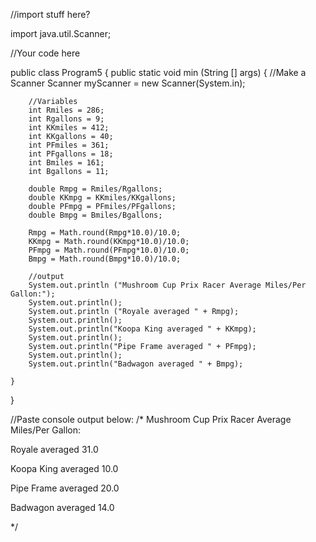//import stuff here?

import java.util.Scanner;

//Your code here

public class Program5 {
    public static void min (String [] args) {
        //Make a Scanner
        Scanner myScanner = new Scanner(System.in);
        
        //Variables
        int Rmiles = 286;
        int Rgallons = 9;
        int KKmiles = 412;
        int KKgallons = 40;
        int PFmiles = 361;
        int PFgallons = 18;
        int Bmiles = 161;
        int Bgallons = 11;
        
        double Rmpg = Rmiles/Rgallons;
        double KKmpg = KKmiles/KKgallons;
        double PFmpg = PFmiles/PFgallons;
        double Bmpg = Bmiles/Bgallons;
        
        Rmpg = Math.round(Rmpg*10.0)/10.0;
        KKmpg = Math.round(KKmpg*10.0)/10.0;
        PFmpg = Math.round(PFmpg*10.0)/10.0;
        Bmpg = Math.round(Bmpg*10.0)/10.0;
        
        //output
        System.out.println ("Mushroom Cup Prix Racer Average Miles/Per Gallon:");
        System.out.println();
        System.out.println ("Royale averaged " + Rmpg);
        System.out.println();
        System.out.println("Koopa King averaged " + KKmpg);
        System.out.println();
        System.out.println("Pipe Frame averaged " + PFmpg);
        System.out.println();
        System.out.println("Badwagon averaged " + Bmpg);
        
    }
}



//Paste console output below:
/*
Mushroom Cup Prix Racer Average Miles/Per Gallon:

Royale averaged 31.0

Koopa King averaged 10.0

Pipe Frame averaged 20.0

Badwagon averaged 14.0

*/
